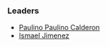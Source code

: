 ### Leaders

* [Paulino Paulino Calderon](mailto:paulino.calderonpale@owasp.org)
* [Ismael Jimenez](mailto:tuxtter@gmail.com)

